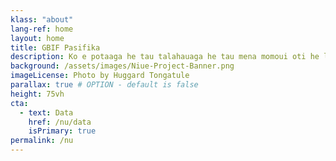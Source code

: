 ```yaml
---
klass: "about"
lang-ref: home
layout: home
title: GBIF Pasifika
description: Ko e potaaga he tau talahauaga he tau mena momoui oti he lalolagi.Fakamahao ke he Atu Pasifika.
background: /assets/images/Niue-Project-Banner.png
imageLicense: Photo by Huggard Tongatule
parallax: true # OPTION - default is false
height: 75vh
cta:
  - text: Data
    href: /nu/data
    isPrimary: true
permalink: /nu
---
```


